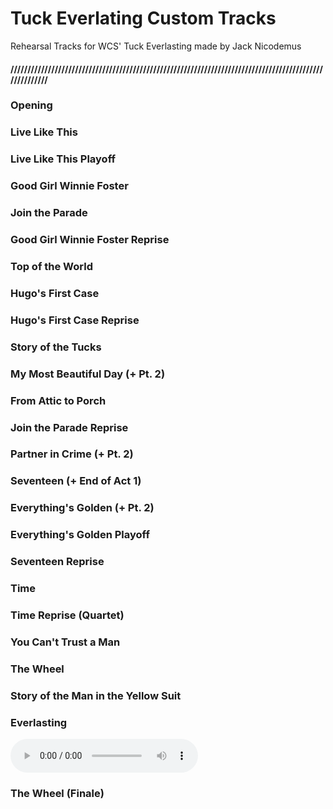 # Tuck Everlating Custom Tracks
Rehearsal Tracks for WCS' Tuck Everlasting made by Jack Nicodemus
#### ///////////////////////////////////////////////////////////////////////////////////////////////////////


### Opening


### Live Like This


### Live Like This Playoff


### Good Girl Winnie Foster


### Join the Parade


### Good Girl Winnie Foster Reprise


### Top of the World


### Hugo's First Case


### Hugo's First Case Reprise


### Story of the Tucks


### My Most Beautiful Day (+ Pt. 2)


### From Attic to Porch


### Join the Parade Reprise


### Partner in Crime (+ Pt. 2)


### Seventeen (+ End of Act 1)


### Everything's Golden (+ Pt. 2)


### Everything's Golden Playoff


### Seventeen Reprise


### Time


### Time Reprise (Quartet)


### You Can't Trust a Man


### The Wheel


### Story of the Man in the Yellow Suit


### Everlasting
<audio controls>
  <source src="https://drive.google.com/uc?export=download&id=1Zo6HcyfepVpyyAJvL0UxOAJ1yLMo7iyx" type="audio/mp4">
</audio>

### The Wheel (Finale)


